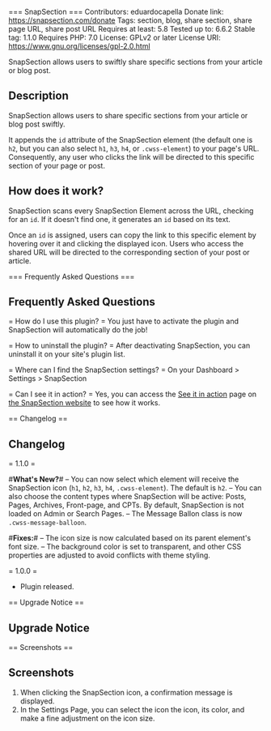=== SnapSection ===
Contributors: eduardocapella
Donate link: https://snapsection.com/donate
Tags: section, blog, share section, share page URL, share post URL
Requires at least: 5.8
Tested up to: 6.6.2
Stable tag: 1.1.0
Requires PHP: 7.0
License: GPLv2 or later
License URI: https://www.gnu.org/licenses/gpl-2.0.html

SnapSection allows users to swiftly share specific sections from your article or blog post.

## Description
SnapSection allows users to share specific sections from your article or blog post swiftly.

It appends the `id` attribute of the SnapSection element (the default one is `h2`, but you can also select `h1`, `h3`, `h4`, or `.cwss-element`) to your page's URL. Consequently, any user who clicks the link will be directed to this specific section of your page or post.

## How does it work?
SnapSection scans every SnapSection Element across the URL, checking for an `id`. If it doesn't find one, it generates an `id` based on its text.

Once an `id` is assigned, users can copy the link to this specific element by hovering over it and clicking the displayed icon. Users who access the shared URL will be directed to the corresponding section of your post or article.


=== Frequently Asked Questions ===
## Frequently Asked Questions

= How do I use this plugin? =
You just have to activate the plugin and SnapSection will automatically do the job!

= How to uninstall the plugin? =
After deactivating SnapSection, you can uninstall it on your site's plugin list.

= Where can I find the SnapSection settings? =
On your Dashboard > Settings > SnapSection

= Can I see it in action? =
Yes, you can access the [See it in action](https://snapsection.com/see-it-in-action/) page on [the SnapSection website](https://snapsection.com/) to see how it works.


== Changelog ==
## Changelog
= 1.1.0 =

#**What's New?**#
– You can now select which element will receive the SnapSection icon (`h1`, `h2`, `h3`, `h4`, `.cwss-element`). The default is `h2`.
– You can also choose the content types where SnapSection will be active: Posts, Pages, Archives, Front-page, and CPTs. By default, SnapSection is not loaded on Admin or Search Pages.
– The Message Ballon class is now `.cwss-message-balloon`.

#**Fixes:**#
– The icon size is now calculated based on its parent element's font size.
– The background color is set to transparent, and other CSS properties are adjusted to avoid conflicts with theme styling.


= 1.0.0 =
* Plugin released.


== Upgrade Notice ==
## Upgrade Notice


== Screenshots ==
## Screenshots
1. When clicking the SnapSection icon, a confirmation message is displayed.
2. In the Settings Page, you can select the icon the icon, its color, and make a fine adjustment on the icon size. 